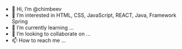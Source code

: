 - 👋 Hi, I’m @chimbeev
- 👀 I’m interested in HTML, CSS, JavaScript, REACT, Java, Framework Spring
- 🌱 I’m currently learning ...
- 💞️ I’m looking to collaborate on ...
- 📫 How to reach me ...

<!---
chimbeev/chimbeev is a ✨ special ✨ repository because its `README.md` (this file) appears on your GitHub profile.
You can click the Preview link to take a look at your changes.
--->
